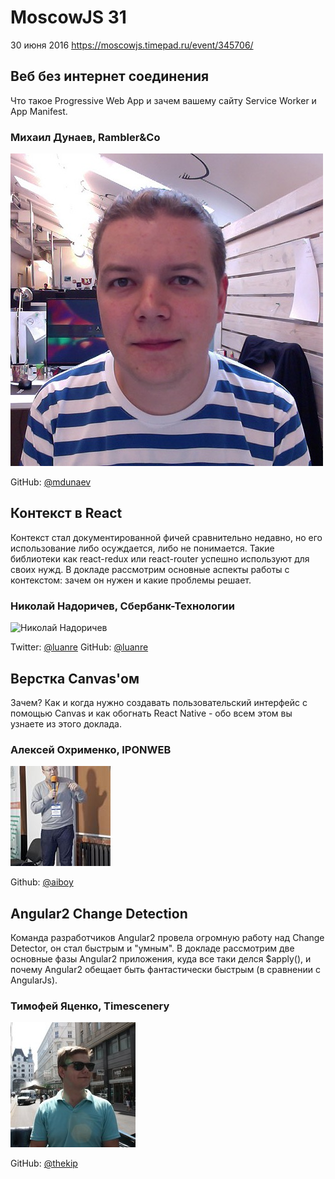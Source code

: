 # MoscowJS 31
30 июня 2016
https://moscowjs.timepad.ru/event/345706/

## Веб без интернет соединения
Что такое Progressive Web App и зачем вашему сайту Service Worker и App Manifest.

### Михаил Дунаев, Rambler&Co

![Михаил Дунаев](/images/speakers/mdunaev.jpg)

GitHub: [@mdunaev](https://github.com/mdunaev)

## Контекст в React

Контекст стал документированной фичей сравнительно недавно, но его использование либо осуждается, либо не понимается. Такие библиотеки как react-redux или react-router успешно используют для своих нужд. В докладе рассмотрим основные аспекты работы с контекстом: зачем он нужен и какие проблемы решает.

### Николай Надоричев, Сбербанк-Технологии

![Николай Надоричев](/images/speakers/luanre.jpg)

Twitter: [@luanre](https://twitter.com/Luanre)
GitHub: [@luanre](https://github.com/luanre)

## Верстка Canvas'ом

Зачем? Как и когда нужно создавать пользовательский интерфейс с помощью Canvas и как обогнать React Native - обо всем этом вы узнаете из этого доклада.

### Алексей Охрименко, IPONWEB

![Алексей Охрименко](/images/speakers/ai_boy.jpg)

Github: [@aiboy](https://github.com/aiboy)

## Angular2 Change Detection

Команда разработчиков Angular2 провела огромную работу над Change Detector, он стал быстрым и "умным". В докладе рассмотрим две основные фазы Angular2 приложения, куда все таки делся $apply(), и почему Angular2 обещает быть фантастически быстрым (в сравнении с AngularJs).
 
### Тимофей Яценко, Timescenery  

![Тимофей Яценко](/images/speakers/tyacenko.jpg)

GitHub: [@thekip](https://github.com/thekip)
